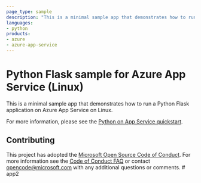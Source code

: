 ```yaml
---
page_type: sample
description: "This is a minimal sample app that demonstrates how to run a Python Flask application on Azure App Service on Linux."
languages:
- python
products:
- azure
- azure-app-service
---
```


# Python Flask sample for Azure App Service (Linux)

This is a minimal sample app that demonstrates how to run a Python Flask application on Azure App Service on Linux.

For more information, please see the [Python on App Service quickstart](https://docs.microsoft.com/azure/app-service/containers/quickstart-python).

## Contributing

This project has adopted the [Microsoft Open Source Code of Conduct](https://opensource.microsoft.com/codeofconduct/). For more information see the [Code of Conduct FAQ](https://opensource.microsoft.com/codeofconduct/faq/) or contact [opencode@microsoft.com](mailto:opencode@microsoft.com) with any additional questions or comments.
#   a p p 2  
 